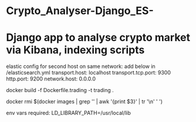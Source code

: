 # Crypto_Analyser-Django_ES-
# Django app to analyse crypto market via Kibana, indexing scripts 

elastic config for second host on same network: add below in  /elasticsearch.yml
transport.host: localhost
transport.tcp.port: 9300
http.port: 9200
network.host: 0.0.0.0

docker build -f Dockerfile.trading -t trading .

docker rmi $(docker images | grep '<none>' | awk '{print $3}' | tr '\n' ' ')

env vars required:
LD_LIBRARY_PATH=/usr/local/lib